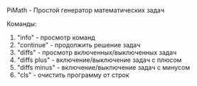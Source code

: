 PiMath - Простой генератор математических задач

Команды:
1. "info" - просмотр команд
2. "continue" - продолжить решение задач
2. "diffs" - просмотр включенных/выключенных задач
2. "diffs plus" - включение/выключение задач с плюсом
3. "diffs minus" - включение/выключение задач с минусом
5. "cls" - очистить программу от строк
